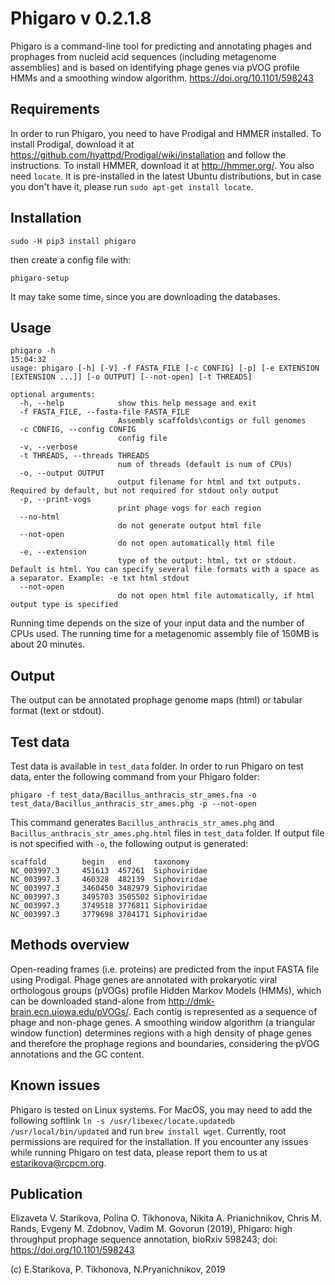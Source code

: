 # Phigaro v 0.2.1.8
Phigaro is a command-line tool for predicting and annotating phages and prophages from nucleid acid sequences (including metagenome assemblies) and is based on identifying phage genes via pVOG profile HMMs and a smoothing window algorithm. https://doi.org/10.1101/598243

## Requirements
In order to run Phigaro, you need to have Prodigal and HMMER installed.
To install Prodigal, download it at https://github.com/hyattpd/Prodigal/wiki/installation and follow the instructions.
To install HMMER, download it at http://hmmer.org/.
You also need `locate`. It is pre-installed in the latest Ubuntu distributions, but in case you don't have it, please run `sudo apt-get install locate`.

## Installation

```
sudo -H pip3 install phigaro
```
then create a config file with:
```
phigaro-setup
```
It may take some time, since you are downloading the databases.

## Usage

```
phigaro -h                                                                                                                                                                          15:04:32
usage: phigaro [-h] [-V] -f FASTA_FILE [-c CONFIG] [-p] [-e EXTENSION [EXTENSION ...]] [-o OUTPUT] [--not-open] [-t THREADS]

optional arguments:
  -h, --help            show this help message and exit
  -f FASTA_FILE, --fasta-file FASTA_FILE
                        Assembly scaffolds\contigs or full genomes
  -c CONFIG, --config CONFIG
                        config file
  -v, --verbose
  -t THREADS, --threads THREADS
                        num of threads (default is num of CPUs)
  -o, --output OUTPUT 
                        output filename for html and txt outputs. Required by default, but not required for stdout only output
  -p, --print-vogs
                        print phage vogs for each region
  --no-html 
                        do not generate output html file
  --not-open 
                        do not open automatically html file
  -e, --extension
                        type of the output: html, txt or stdout. Default is html. You can specify several file formats with a space as a separator. Example: -e txt html stdout
  --not-open
                        do not open html file automatically, if html output type is specified
```
Running time depends on the size of your input data and the number of CPUs used.
The running time for a metagenomic assembly file of 150MB is about 20 minutes.

## Output
The output can be annotated prophage genome maps (html) or tabular format (text or stdout).

## Test data
Test data is available in `test_data` folder. 
In order to run Phigaro on test data, enter the following command from your Phigaro folder:

```
phigaro -f test_data/Bacillus_anthracis_str_ames.fna -o test_data/Bacillus_anthracis_str_ames.phg -p --not-open
```
This command generates `Bacillus_anthracis_str_ames.phg` and `Bacillus_anthracis_str_ames.phg.html` files in `test_data` folder.
If output file is not specified with `-o`, the following output is generated:
```
scaffold        begin   end     taxonomy
NC_003997.3     451613  457261  Siphoviridae
NC_003997.3     460328  482139  Siphoviridae
NC_003997.3     3460450 3482979 Siphoviridae
NC_003997.3     3495703 3505502 Siphoviridae
NC_003997.3     3749518 3776811 Siphoviridae
NC_003997.3     3779698 3784171 Siphoviridae
```

## Methods overview
Open-reading frames (i.e. proteins) are predicted from the input FASTA file using Prodigal. Phage genes are annotated with prokaryotic viral orthologous groups (pVOGs) profile Hidden Markov Models (HMMs), which can be downloaded stand-alone from http://dmk-brain.ecn.uiowa.edu/pVOGs/. Each contig is represented as a sequence of phage and non-phage genes. A smoothing window algorithm (a triangular window function) determines regions with a high density of phage genes and therefore the prophage regions and boundaries, considering the pVOG annotations and the GC content.

## Known issues
Phigaro is tested on Linux systems. For MacOS, you may need to add the following softlink `ln -s /usr/libexec/locate.updatedb /usr/local/bin/updated` and run `brew install wget`. Currently, root permissions are required for the installation. If you encounter any issues while running Phigaro on test data, please report them to us at estarikova@rcpcm.org.

## Publication
Elizaveta V. Starikova, Polina O. Tikhonova, Nikita A. Prianichnikov, Chris M. Rands, Evgeny M. Zdobnov, Vadim M. Govorun (2019), Phigaro: high throughput prophage sequence annotation, bioRxiv 598243; doi: https://doi.org/10.1101/598243

(c) E.Starikova, P. Tikhonova, N.Pryanichnikov, 2019
